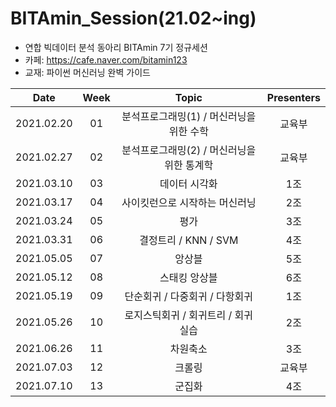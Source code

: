 # BITAmin_Session(21.02~ing)
* 연합 빅데이터 분석 동아리 BITAmin 7기 정규세션
* 카페: https://cafe.naver.com/bitamin123
* 교재: 파이썬 머신러닝 완벽 가이드

|       Date       | Week | Topic | Presenters |
|:----------------:|:----------------------------------------:|:----------:|:----------: 
| 2021.02.20 | 01 | 분석프로그래밍(1) / 머신러닝을 위한 수학 | 교육부 |
| 2021.02.27 | 02 | 분석프로그래밍(2) / 머신러닝을 위한 통계학 | 교육부 |
| 2021.03.10 | 03 | 데이터 시각화 | 1조 |
| 2021.03.17 | 04 | 사이킷런으로 시작하는 머신러닝 | 2조 |
| 2021.03.24 | 05 | 평가 | 3조 |
| 2021.03.31 | 06 | 결정트리 / KNN / SVM | 4조 |
| 2021.05.05 | 07 | 앙상블 | 5조 |
| 2021.05.12 | 08 | 스태킹 앙상블 | 6조 |
| 2021.05.19 | 09 | 단순회귀 / 다중회귀 / 다항회귀 | 1조 |
| 2021.05.26 | 10 | 로지스틱회귀 / 회귀트리 / 회귀실습 | 2조 |
| 2021.06.26 | 11 | 차원축소 | 3조 |
| 2021.07.03 | 12 | 크롤링 | 교육부 |
| 2021.07.10 | 13 | 군집화 | 4조 |
